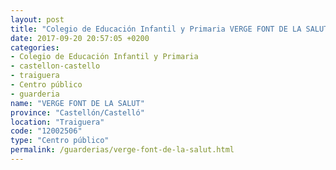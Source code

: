 ```yaml
---
layout: post
title: "Colegio de Educación Infantil y Primaria VERGE FONT DE LA SALUT"
date: 2017-09-20 20:57:05 +0200
categories:
- Colegio de Educación Infantil y Primaria
- castellon-castello
- traiguera
- Centro público
- guarderia
name: "VERGE FONT DE LA SALUT"
province: "Castellón/Castelló"
location: "Traiguera"
code: "12002506"
type: "Centro público"
permalink: /guarderias/verge-font-de-la-salut.html
---
```

